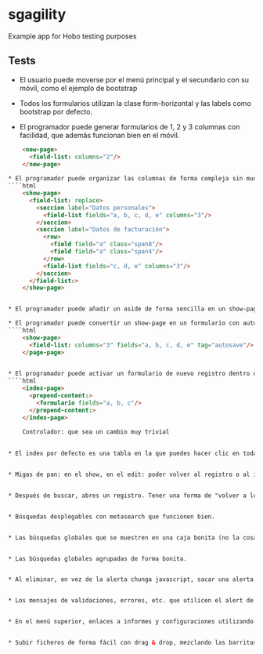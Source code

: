 sgagility
=========

Example app for Hobo testing purposes



Tests
-----

* El usuario puede moverse por el menú principal y el secundario con su móvil, como el ejemplo de bootstrap

* Todos los formularios utilizan la clase form-horizontal y las labels como bootstrap por defecto.

* El programador puede generar formularios de 1, 2 y 3 columnas con facilidad, que además funcionan bien en el móvil.
````html
    <new-page>
      <field-list: columns="2"/>
    </new-page>
    
* El programador puede organizar las columnas de forma compleja sin mucho trabajo:
````html
    <show-page>
      <field-list: replace>
        <seccion label="Datos personales">
          <field-list fields="a, b, c, d, e" columns="3"/>
        </seccion>
        <seccion label="Datos de facturación">
          <row>
            <field field="a" class="span8"/>
            <field field="a" class="span4"/>
          </row>
          <field-list fields="c, d, e" columns="3"/>
        </seccion>
      </field-list:>
    </show-page>


* El programador puede añadir un aside de forma sencilla en un show-page, el diseño fluido sigue funcionando

* El programador puede convertir un show-page en un formulario con autoguardado
````html
    <show-page>
      <field-list: columns="3" fields="a, b, c, d, e" tag="autosave"/>
    </page-page>
    

* El programador puede activar un formulario de nuevo registro dentro de index.dryml de forma super fácil y con el aspecto en una línea (ejemplo bootstrap inline):
````html
    <index-page>
      <prepend-content:>
        <formulario fields="a, b, c"/>
      </prepend-content:>
    </index-page>
    
    Controlador: que sea un cambio muy trivial
    

* El index por defecto es una tabla en la que puedes hacer clic en toda la línea saliendo la manita. También poder ir directamente a editar y borrar con un icono de lapiz y papelera.


* Migas de pan: en el show, en el edit: poder volver al registro o al index fácilmente.


* Después de buscar, abres un registro. Tener una forma de "volver a los resultados de la búsqueda".


* Búsquedas desplegables con metasearch que funcionen bien.


* Las búsquedas globales que se muestren en una caja bonita (no la cosa jquery chunga actual)


* Las búsquedas globales agrupadas de forma bonita.


* Al eliminar, en vez de la alerta chunga javascript, sacar una alerta con un modal o algo similar.


* Los mensajes de validaciones, errores, etc. que utilicen el alert de bootstrap, que es bonito y se puede cerrar.


* En el menú superior, enlaces a informes y configuraciones utilizando un menú desplegable basado en bootstrap dropdowns.


* Subir ficheros de forma fácil con drag & drop, mezclando las barritas de bootstrap con el plugin de jquery.
